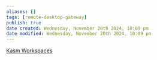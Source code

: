```yaml
---
aliases: []
tags: [remote-desktop-gateway]
publish: true
date created: Wednesday, November 20th 2024, 10:09 pm
date modified: Wednesday, November 20th 2024, 10:09 pm
---
```


[Kasm Workspaces](../Kasm%20Workspaces/Kasm%20Workspaces.md)

